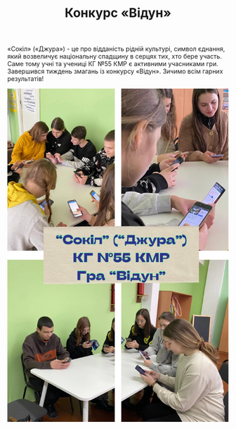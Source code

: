 ﻿---
title: Конкурс «Відун»
---

«Сокіл» («Джура») - це про відданість рідній культурі, символ єднання, який возвеличує національну спадщину в серцях тих, хто бере участь. Саме тому учні та учениці КГ №55 КМР є активними учасниками гри. Завершився тиждень змагань із конкурсу «Відун». Зичимо всім гарних результатів!

![](image.jpg)
